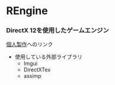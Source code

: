 # REngine
### DirectX 12を使用したゲームエンジン
[個人製作]()へのリンク  
* 使用している外部ライブラリ
    * Imgui
    * DirectXTex
    * assimp
